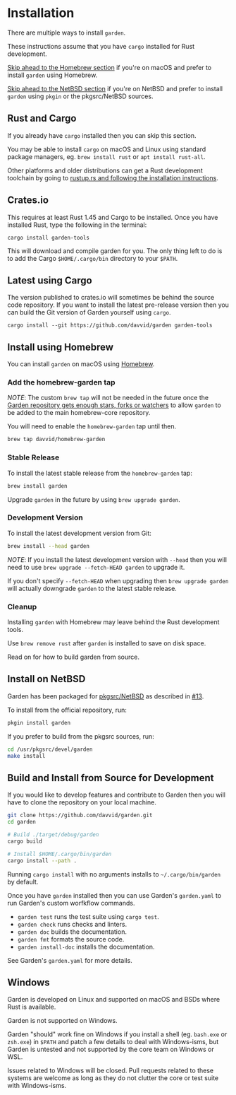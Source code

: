 # Installation

There are multiple ways to install `garden`.

These instructions assume that you have `cargo` installed for Rust development.

[Skip ahead to the Homebrew section](#install-using-homebrew) if you're on macOS
and prefer to install `garden` using Homebrew.

[Skip ahead to the NetBSD section](#install-on-netbsd) if you're on NetBSD
and prefer to install `garden` using `pkgin` or the pkgsrc/NetBSD sources.


## Rust and Cargo

If you already have `cargo` installed then you can skip this section.

You may be able to install `cargo` on macOS and Linux using standard package
managers, eg. `brew install rust` or `apt install rust-all`.

Other platforms and older distributions can get a Rust development toolchain
by going to [rustup.rs and following the installation instructions](https://rustup.rs).


## Crates.io

This requires at least Rust 1.45 and Cargo to be installed. Once you have
installed Rust, type the following in the terminal:

```
cargo install garden-tools
```

This will download and compile garden for you. The only thing left to do is
to add the Cargo `$HOME/.cargo/bin` directory to your `$PATH`.


## Latest using Cargo

The version published to crates.io will sometimes be behind the source
code repository. If you want to install the latest pre-release version then you can
build the Git version of Garden yourself using `cargo`.

```
cargo install --git https://github.com/davvid/garden garden-tools
```


## Install using Homebrew

You can install `garden` on macOS using [Homebrew](https://brew.sh/).

### Add the homebrew-garden tap

*NOTE*: The custom `brew tap` will not be needed in the future once the
[Garden repository gets enough stars, forks or watchers](https://github.com/Homebrew/homebrew-core/pull/119195)
to allow `garden` to be added to the main homebrew-core repository.

You will need to enable the `homebrew-garden` tap until then.

```bash
brew tap davvid/homebrew-garden
```

### Stable Release

To install the latest stable release from the `homebrew-garden` tap:
```bash
brew install garden
```
Upgrade `garden` in the future by using `brew upgrade garden`.

### Development Version

To install the latest development version from Git:
```bash
brew install --head garden
```

*NOTE*: If you install the latest development version with `--head` then you will need to use
`brew upgrade --fetch-HEAD garden`  to upgrade it.

If you don't specify `--fetch-HEAD` when upgrading then `brew upgrade garden` will
actually downgrade `garden` to the latest stable release.

### Cleanup

Installing `garden` with Homebrew may leave behind the Rust development tools.

Use `brew remove rust` after `garden` is installed to save on disk space.

Read on for how to build garden from source.


## Install on NetBSD

Garden has been packaged for
[pkgsrc/NetBSD](http://mail-index.netbsd.org/pkgsrc-changes/2023/01/22/msg267560.html)
as described in [ #13](https://github.com/davvid/garden/issues/13).

To install from the official repository, run:

```bash
pkgin install garden
```

If you prefer to build from the pkgsrc sources, run:

```bash
cd /usr/pkgsrc/devel/garden
make install
```


## Build and Install from Source for Development

If you would like to develop features and contribute to Garden then you will
have to clone the repository on your local machine.

```bash
git clone https://github.com/davvid/garden.git
cd garden

# Build ./target/debug/garden
cargo build

# Install $HOME/.cargo/bin/garden
cargo install --path .
```

Running `cargo install` with no arguments installs to `~/.cargo/bin/garden` by default.

Once you have `garden` installed then you can use Garden's `garden.yaml` to run
Garden's custom worfkflow commands.

* `garden test` runs the test suite using `cargo test`.
* `garden check` runs checks and linters.
* `garden doc` builds the documentation.
* `garden fmt` formats the source code.
* `garden install-doc` installs the documentation.

See Garden's `garden.yaml` for more details.


## Windows

Garden is developed on Linux and supported on macOS and BSDs where Rust is available.

Garden is not supported on Windows.

Garden "should" work fine on Windows if you install a shell (eg. `bash.exe` or
`zsh.exe`) in `$PATH` and patch a few details to deal with Windows-isms, but Garden is
untested and not supported by the core team on Windows or WSL.

Issues related to Windows will be closed. Pull requests related to these systems are
welcome as long as they do not clutter the core or test suite with Windows-isms.
